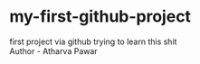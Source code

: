 # my-first-github-project
first project via github trying to learn this shit <br>
Author - Atharva Pawar
